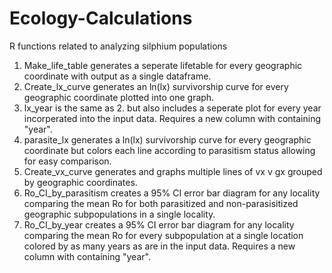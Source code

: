 # Ecology-Calculations
R functions related to analyzing silphium populations

1) Make_life_table generates a seperate lifetable for every geographic coordinate with output as a single dataframe.
2) Create_lx_curve generates an ln(lx) survivorship curve for every geographic coordinate plotted into one graph.
3) lx_year is the same as 2. but also includes a seperate plot for every year incorperated into the input data. Requires a new column with containing "year". 
4) parasite_lx generates a ln(lx) survivorship curve for every geographic coordinate but colors each line according to parasitism status allowing for easy comparison.
5) Create_vx_curve generates and graphs multiple lines of vx v gx grouped by geographic coordinates.
6) Ro_CI_by_parasitism creates a 95% CI error bar diagram for any locality comparing the mean Ro for both parasitized and non-parasisitized geographic subpopulations in a single locality.
7) Ro_CI_by_year creates a 95% CI error bar diagram for any locality comparing the mean Ro for every subpopulation at a single location colored by as many years as are in the input data. Requires a new column with containing "year". 

